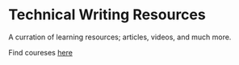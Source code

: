 
# Technical Writing Resources

A curration of learning resources; articles, videos, and much more. 

Find coureses [here](https://github.com/Bennykillua/Getting-started-in-Technical-Writing/blob/main/Technical%20Writing%20Courses)
